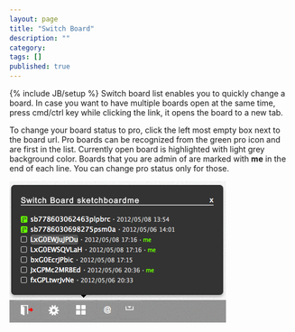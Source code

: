 ```yaml
---
layout: page
title: "Switch Board"
description: ""
category: 
tags: []
published: true
---
```

{% include JB/setup %}
Switch board list enables you to quickly change a board. In case you want to have multiple boards open at the same time, press cmd/ctrl key 
while clicking the link, it opens the board to a new tab.

To change your board status to pro, click the left most empty box next to the board url. Pro boards can be recognized
from the green pro icon and are first in the list. Currently open board is highlighted with light grey background color. Boards that you are admin of are marked with **me** in the end of each line. You can change pro status only for those. 


![Switch board list](/images/switchboard.png)

